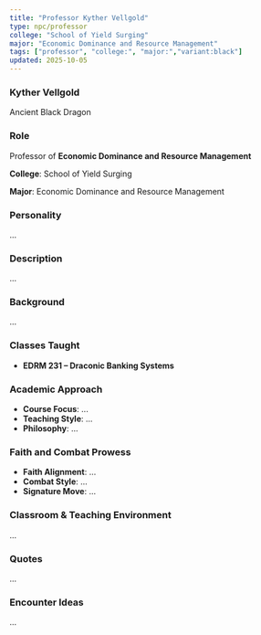 ```yaml
---
title: "Professor Kyther Vellgold"
type: npc/professor
college: "School of Yield Surging"
major: "Economic Dominance and Resource Management"
tags: ["professor", "college:", "major:","variant:black"]
updated: 2025-10-05
---
```

### Kyther Vellgold

Ancient Black Dragon

### Role

Professor of **Economic Dominance and Resource Management**

**College**: School of Yield Surging

**Major**: Economic Dominance and Resource Management

### Personality

...

### Description

...

### Background

...

### Classes Taught

- **EDRM 231 – Draconic Banking Systems**



### Academic Approach

- **Course Focus**: ...
- **Teaching Style**: ...
- **Philosophy**: ...

### Faith and Combat Prowess

- **Faith Alignment**: ...
- **Combat Style**: ...
- **Signature Move**: ...

### Classroom & Teaching Environment

...

### Quotes

...

### Encounter Ideas

...
